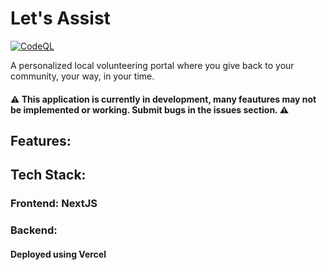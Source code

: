 # Let's Assist
[![CodeQL](https://github.com/rrcoder0167/lets-assist/actions/workflows/codeql.yml/badge.svg)](https://github.com/rrcoder0167/lets-assist/actions/workflows/codeql.yml)

A personalized local volunteering portal where you give back to your community, your way, in your time.

#### ⚠️ This application is currently in development, many feautures may not be implemented or working. Submit bugs in the issues section. ⚠️

## Features:


## Tech Stack:
### Frontend: NextJS
### Backend: 
#### Deployed using Vercel
